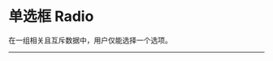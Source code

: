 # 单选框 Radio

在一组相关且互斥数据中，用户仅能选择一个选项。

---

<script setup>
import RadioBasicUse from "./component/radio-basic-use.md"
import RadioControl from "./component/radio-control.md"
import RadioGroup from "./component/radio-group.md"
import RadioGroupOption from "./component/radio-group-option.md"
import RadioGroupDir from "./component/radio-group-dir.md"
import RadioBtn from "./component/radio-btn.md"
import RadioBtnSize from "./component/radio-btn-size.md"
import RadioLayout from "./component/radio-layout.md"
import RadioCustom from "./component/radio-custom.md"
import RadioApi from "./component/radio-api.md"

</script>

<radio-basic-use />
<radio-control />
<radio-group />
<radio-group-option />
<radio-group-dir />
<radio-btn />
<radio-btn-size />
<radio-layout />
<radio-custom />
<radio-api />
